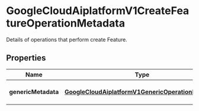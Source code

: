

# GoogleCloudAiplatformV1CreateFeatureOperationMetadata

Details of operations that perform create Feature.

## Properties

| Name | Type | Description | Notes |
|------------ | ------------- | ------------- | -------------|
|**genericMetadata** | [**GoogleCloudAiplatformV1GenericOperationMetadata**](GoogleCloudAiplatformV1GenericOperationMetadata.md) | Operation metadata for Feature. |  [optional] |



